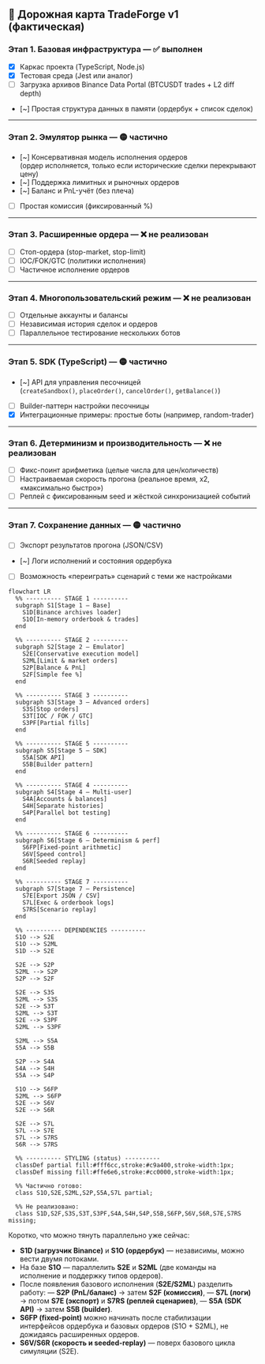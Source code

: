 ## 🚀 Дорожная карта TradeForge v1 (фактическая)

### Этап 1. Базовая инфраструктура — ✅ выполнен

- [x] Каркас проекта (TypeScript, Node.js)
- [x] Тестовая среда (Jest или аналог)
- [ ] Загрузка архивов Binance Data Portal (BTCUSDT trades + L2 diff depth)
- [~] Простая структура данных в памяти (ордербук + список сделок)

---

### Этап 2. Эмулятор рынка — 🟡 частично

- [~] Консервативная модель исполнения ордеров  
  (ордер исполняется, только если исторические сделки перекрывают цену)
- [~] Поддержка лимитных и рыночных ордеров
- [~] Баланс и PnL-учёт (без плеча)
- [ ] Простая комиссия (фиксированный %)

---

### Этап 3. Расширенные ордера — ❌ не реализован

- [ ] Стоп-ордера (stop-market, stop-limit)
- [ ] IOC/FOK/GTC (политики исполнения)
- [ ] Частичное исполнение ордеров

---

### Этап 4. Многопользовательский режим — ❌ не реализован

- [ ] Отдельные аккаунты и балансы
- [ ] Независимая история сделок и ордеров
- [ ] Параллельное тестирование нескольких ботов

---

### Этап 5. SDK (TypeScript) — 🟡 частично

- [~] API для управления песочницей  
  (`createSandbox()`, `placeOrder()`, `cancelOrder()`, `getBalance()`)
- [ ] Builder-паттерн настройки песочницы
- [x] Интеграционные примеры: простые боты (например, random-trader)

---

### Этап 6. Детерминизм и производительность — ❌ не реализован

- [ ] Фикс-поинт арифметика (целые числа для цен/количеств)
- [ ] Настраиваемая скорость прогона (реальное время, x2, «максимально быстро»)
- [ ] Реплей с фиксированным seed и жёсткой синхронизацией событий

---

### Этап 7. Сохранение данных — 🟡 частично

- [ ] Экспорт результатов прогона (JSON/CSV)
- [~] Логи исполнений и состояния ордербука
- [ ] Возможность «переиграть» сценарий с теми же настройками

```mermaid
flowchart LR
  %% ---------- STAGE 1 ----------
  subgraph S1[Stage 1 — Base]
    S1D[Binance archives loader]
    S1O[In-memory orderbook & trades]
  end

  %% ---------- STAGE 2 ----------
  subgraph S2[Stage 2 — Emulator]
    S2E[Conservative execution model]
    S2ML[Limit & market orders]
    S2P[Balance & PnL]
    S2F[Simple fee %]
  end

  %% ---------- STAGE 3 ----------
  subgraph S3[Stage 3 — Advanced orders]
    S3S[Stop orders]
    S3T[IOC / FOK / GTC]
    S3PF[Partial fills]
  end

  %% ---------- STAGE 5 ----------
  subgraph S5[Stage 5 — SDK]
    S5A[SDK API]
    S5B[Builder pattern]
  end

  %% ---------- STAGE 4 ----------
  subgraph S4[Stage 4 — Multi-user]
    S4A[Accounts & balances]
    S4H[Separate histories]
    S4P[Parallel bot testing]
  end

  %% ---------- STAGE 6 ----------
  subgraph S6[Stage 6 — Determinism & perf]
    S6FP[Fixed-point arithmetic]
    S6V[Speed control]
    S6R[Seeded replay]
  end

  %% ---------- STAGE 7 ----------
  subgraph S7[Stage 7 — Persistence]
    S7E[Export JSON / CSV]
    S7L[Exec & orderbook logs]
    S7RS[Scenario replay]
  end

  %% ---------- DEPENDENCIES ----------
  S1O --> S2E
  S1O --> S2ML
  S1D --> S2E

  S2E --> S2P
  S2ML --> S2P
  S2P --> S2F

  S2E --> S3S
  S2ML --> S3S
  S2E --> S3T
  S2ML --> S3T
  S2E --> S3PF
  S2ML --> S3PF

  S2ML --> S5A
  S5A --> S5B

  S2P --> S4A
  S4A --> S4H
  S5A --> S4P

  S1O --> S6FP
  S2ML --> S6FP
  S2E --> S6V
  S2E --> S6R

  S2E --> S7L
  S7L --> S7E
  S7L --> S7RS
  S6R --> S7RS

  %% ---------- STYLING (status) ----------
  classDef partial fill:#fff6cc,stroke:#c9a400,stroke-width:1px;
  classDef missing fill:#ffe6e6,stroke:#cc0000,stroke-width:1px;

  %% Частично готово:
  class S1O,S2E,S2ML,S2P,S5A,S7L partial;

  %% Не реализовано:
  class S1D,S2F,S3S,S3T,S3PF,S4A,S4H,S4P,S5B,S6FP,S6V,S6R,S7E,S7RS missing;
```

Коротко, что можно тянуть параллельно уже сейчас:

- **S1D (загрузчик Binance)** и **S1O (ордербук)** — независимы, можно вести двумя потоками.
- На базе **S1O** — параллелить **S2E** и **S2ML** (две команды на исполнение и поддержку типов ордеров).
- После появления базового исполнения (**S2E/S2ML**) разделить работу:
  — **S2P (PnL/баланс)** → затем **S2F (комиссия)**,
  — **S7L (логи)** → потом **S7E (экспорт)** и **S7RS (реплей сценариев)**,
  — **S5A (SDK API)** → затем **S5B (builder)**.
- **S6FP (fixed-point)** можно начинать после стабилизации интерфейсов ордербука и базовых ордеров (S1O + S2ML), не дожидаясь расширенных ордеров.
- **S6V/S6R (скорость и seeded-replay)** — поверх базового цикла симуляции (S2E).
